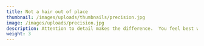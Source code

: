 ```yaml
---
title: Not a hair out of place
thumbnail: /images/uploads/thumbnails/precision.jpg
image: /images/uploads/precision.jpg
description: Attention to detail makes the difference.  You feel best when you look your best!
weight: 3
---
```




